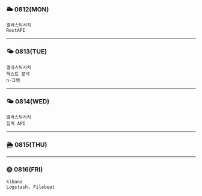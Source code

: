 
### 🌥 0812(MON)
	엘라스틱서치
	RestAPI

---

### 🌤 0813(TUE)
	엘라스틱서치
	텍스트 분석
	n-그램
---

### 🌤 0814(WED)
	엘라스틱서치
	집계 API
---

### 🌦 0815(THU)


---

### 🌞 0816(FRI)
	kibana
 	Logstash, Filebeat
